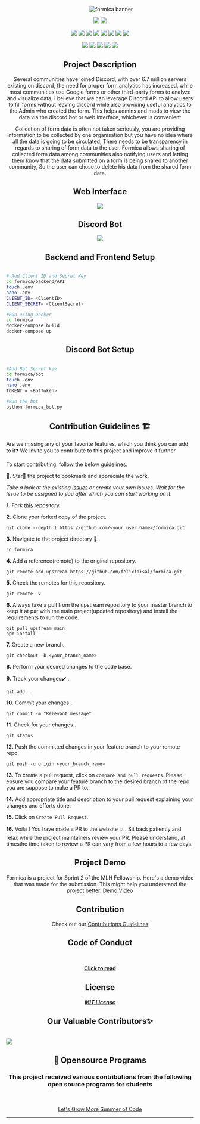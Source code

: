 <p align="center">
    <img style="margin: 0 0 0 60px" src="/wireframe/banner_2.png" alt="formica banner"/>
</p>
<div align="center">

<a href="https://github.com/felixfaisal/formica"><img src="https://badges.frapsoft.com/os/v1/open-source.svg?v=103"></a>
<a href="https://github.com/felixfaisal/formica/blob/main/LICENSE"><img src="https://img.shields.io/badge/license-MIT-brightgreen.svg?v=103"></a>

<a href="https://github.com/felixfaisal/formica/watchers"><img src="https://img.shields.io/github/watchers/felixfaisal/formica?style=flat"></a> 
<a href="https://github.com/felixfaisal/formica/graphs/contributors"><img src="https://img.shields.io/github/contributors/felixfaisal/formica?color=brightgreen"></a>
<a href="https://github.com/felixfaisal/formica/stargazers"><img src="https://img.shields.io/github/stars/felixfaisal/formica?color=0059b3"></a>
<a href="https://github.com/felixfaisal/formica/network/members"><img src="https://img.shields.io/github/forks/felixfaisal/formica?color=yellow"></a>
<a href="https://github.com/felixfaisal/formica/issues"><img src="https://img.shields.io/github/issues/felixfaisal/formica?color=0059b3"></a>
<a href="https://github.com/felixfaisal/formica/issues?q=is%3Aissue+is%3Aclosed"><img src="https://img.shields.io/github/issues-closed-raw/felixfaisal/formica?color=yellow"></a>
<a href="https://github.com/felixfaisal/formica/pulls"><img src="https://img.shields.io/github/issues-pr/felixfaisal/formica?color=brightgreen"></a>
<a href="https://github.com/felixfaisal/formica/pulls?q=is%3Apr+is%3Aclosed"><img src="https://img.shields.io/github/issues-pr-closed-raw/felixfaisal/formica?color=0059b3"></a> 
</div>

<p align="center">
  <img src="https://img.shields.io/badge/Python-3776AB?style=for-the-badge&logo=python&logoColor=white"/>
  <img src="https://img.shields.io/badge/React-20232A?style=for-the-badge&logo=react&logoColor=61DAFB"/>
  <img src="https://img.shields.io/badge/Django-092E20?style=for-the-badge&logo=django&logoColor=white"/>  
  <img src="https://img.shields.io/badge/JavaScript-F7DF1E?style=for-the-badge&logo=javascript&logoColor=black"/>
  <img src="https://camo.githubusercontent.com/caf9d3251680e742d78d1caf78b151140a3498a8cbd6b0877246c1f5217743fc/68747470733a2f2f696d672e736869656c64732e696f2f62616467652f4669676d612532302d2532334632344531452e7376673f267374796c653d666f722d7468652d6261646765266c6f676f3d4669676d61266c6f676f436f6c6f723d7768697465"/>
</p>



<h2 align="center" style="font-weight:bold">Project Description</h2>
<p align="center">
Several communities have joined Discord, with over 6.7 million servers existing on discord, the need for proper form analytics has increased, while most communities use Google forms or other third-party forms to analyze and visualize data, I believe that we can leverage Discord API to allow users to fill forms without leaving discord while also providing useful analytics to the Admin who created the form. This helps admins and mods to view the data via the discord bot or web interface, whichever is convenient
</p>
<p align="center">
Collection of form data is often not taken seriously, you are providing information to be collected by one organisation but you have no idea where all the data is going to be circulated, There needs to be transparency in regards to sharing of form data to the user. Formica allows sharing of collected form data among communities also notifying users and letting them know that the data submitted on a form is being shared to another community, So the user can chose to delete his data from the shared form data.
</p>


<h2 align="center" style="font-weight:bold">Web Interface</h2>
<p align="center">
<img src="https://i.imgur.com/aHZr15T.gif">
</p>



<h2 align="center" style="font-weight:bold">Discord Bot</h2>
<p align="center">
<img src="https://i.imgur.com/PmphjEm.gif">
</p>


<h2 align="center" style="font-weight:bold">Backend and Frontend Setup</h2>


```bash

# Add Client ID and Secret Key 
cd formica/backend/API
touch .env
nano .env
CLIENT_ID= <ClientID> 
CLIENT_SECRET= <ClientSecret> 

#Run using Docker
cd formica
docker-compose build 
docker-compose up

```


<h2 align="center" style="font-weight:bold">Discord Bot Setup</h2>


```bash

#Add Bot Secret key
cd formica/bot
touch .env 
nano .env 
TOKENT = <BotToken>

#Run the bot 
python formica_bot.py

```


<h2 align="center" style="font-weight:bold">Contribution Guidelines 🏗</h2>

Are we missing any of your favorite features, which you think you can add to it❓ We invite you to contribute to this project and improve it further

To start contributing, follow the below guidelines: 

🌟. Star🌟 the project to bookmark and appreciate the work.

<em> Take a look at the existing [issues](https://github.com/felixfaisal/formica/issues) or create your own issues. Wait for the Issue to be assigned to you after which you can start working on it. </em>


**1.**  Fork [this](https://github.com/felixfaisal/formica.git) repository.

**2.**  Clone your forked copy of the project.

```
git clone --depth 1 https://github.com/<your_user_name>/formica.git
```

**3.** Navigate to the project directory :file_folder: .

```
cd formica
```

**4.** Add a reference(remote) to the original repository.

```
git remote add upstream https://github.com/felixfaisal/formica.git
```

**5.** Check the remotes for this repository.

```
git remote -v
```

**6.** Always take a pull from the upstream repository to your master branch to keep it at par with the main project(updated repository) and install the requirements to run the code.

```
git pull upstream main
npm install
```

**7.** Create a new branch.

```
git checkout -b <your_branch_name>
```

**8.** Perform your desired changes to the code base.


**9.** Track your changes:heavy_check_mark: .

```
git add . 
```

**10.** Commit your changes .

```
git commit -m "Relevant message"
```

**11.** Check for your changes .

```
git status
```

**12.** Push the committed changes in your feature branch to your remote repo.

```
git push -u origin <your_branch_name>
```

**13.** To create a pull request, click on `compare and pull requests`. Please ensure you compare your feature branch to the desired branch of the repo you are suppose to make a PR to.

**14.** Add appropriate title and description to your pull request explaining your changes and efforts done.

**15.** Click on `Create Pull Request`.

**16.** Voila :exclamation: You have made a PR to the website :boom: . Sit back patiently and relax while the project maintainers review your PR. Please understand, at timesthe time taken to review a PR can vary from a few hours to a few days.



<h2 align="center" style="font-weight:bold" id="contributing">Project Demo</h2>

<p align="center" style="margin: 20px 0 30px 0">
Formica is a project for Sprint 2 of  the MLH Fellowship. Here's a demo video that was made for the submission. This might help you understand the project better.
  <a href="https://youtu.be/yiLA9oJ-O-s" target="#">
    Demo Video
  </a>
</p>  


<h2 align="center" style="font-weight:bold">Contribution</h2>
<p align="center">
    Check out our <a href="/CONTRIBUTING.md">Contributions Guidelines</a>
    </p>

<h2 align="center" style="font-weight:bold">Code of Conduct</h2><br>
<p align="center">
<a href="https://github.com/felixfaisal/formica/blob/main/CODE_OF_CONDUCT.md "> 
<b>Click to read</b></a></p>  
<h2 align="center" style="font-weight:bold">License </h2>
<p align="center">
<a href="https://github.com/felixfaisal/formica/blob/main/LICENSE"></p>
<h5 align="center"><b>MIT License</b></a>

<h2 align="center" style="font-weight:bold">Our Valuable Contributors✨</h2>
<br>
<a href="https://github.com/felixfaisal/formica/graphs/contributors">
  <img src="https://contrib.rocks/image?repo=felixfaisal/formica" />
</a>        

<div align="center">

## 📌 Opensource Programs

### This project received various contributions from the following open source programs for students 
<br>

<a href="https://letsgrowmore.in/soc/">Let's Grow More Summer of Code</a>
  
  <hr>
</div>


